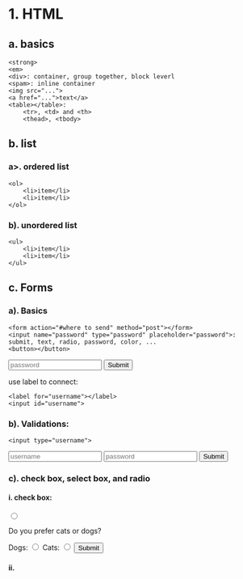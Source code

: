 # 1. HTML
## a. basics
```
<strong>
<em>
<div>: container, group together, block leverl
<spam>: inline container
<img src="...">
<a href="...">text</a>
<table></table>: 
    <tr>, <td> and <th>
    <thead>, <tbody>
```

## b. list
### a>. ordered list
```
<ol>
    <li>item</li>
    <li>item</li>
</ol>
```
### b). unordered list
```
<ul>
    <li>item</li>
    <li>item</li>
</ul>
```
## c. Forms
### a). Basics
```
<form action="#where to send" method="post"></form>
<input name="password" type="password" placeholder="password">: submit, text, radio, password, color, ...
<button></button>
```
<input name="password" type="password" placeholder="password">
<input type="submit">

use label to connect:
```
<label for="username"></label>
<input id="username">
```

### b). Validations:
```
<input type="username">
```
<form>
<input type="text" placeholder="username" required>
<input type="password" placeholder="password" required>
<input type="submit">
</form>

### c). check box, select box, and radio
#### i. check box:
<input type="radio">
<p>
    Do you prefer cats or dogs?
    <form>
        <label for="dogs">Dogs: </label>
        <input name="petChoice" id="dogs" type="radio" value="dogs">
        <label for="cats">Cats:</label>
        <input name="petChoice" id="cats" type="radio" value="cats">
        <button>Submit</button>
    </form>
</p>

#### ii. 



